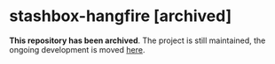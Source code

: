 # stashbox-hangfire [archived]

**This repository has been archived**. The project is still maintained, the ongoing development is moved [here](https://github.com/z4kn4fein/stashbox-extensions/tree/main/src/stashbox-hangfire).